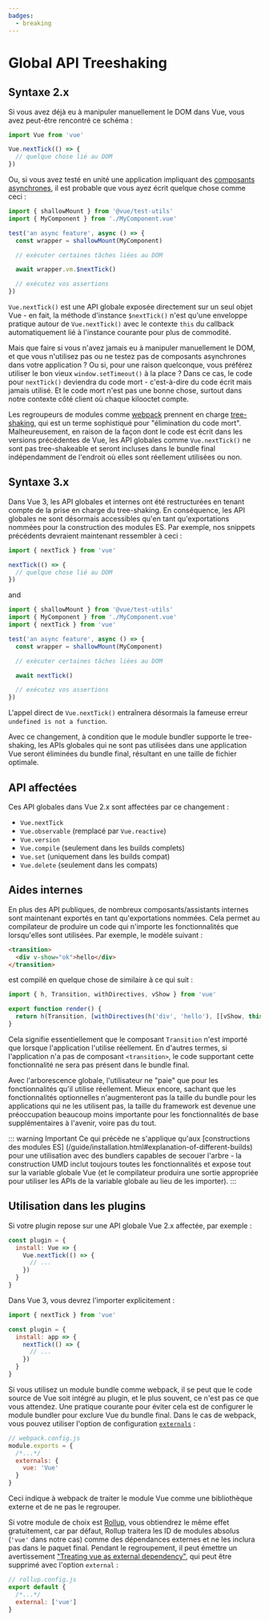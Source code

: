 ```yaml
---
badges:
  - breaking
---
```


# Global API Treeshaking <MigrationBadges :badges="$frontmatter.badges" />

## Syntaxe 2.x

Si vous avez déjà eu à manipuler manuellement le DOM dans Vue, vous avez peut-être rencontré ce schéma :

```js
import Vue from 'vue'

Vue.nextTick(() => {
  // quelque chose lié au DOM
})
```

Ou, si vous avez testé en unité une application impliquant des [composants asynchrones](/guide/composant-dynamique-async.html), il est probable que vous ayez écrit quelque chose comme ceci :

```js
import { shallowMount } from '@vue/test-utils'
import { MyComponent } from './MyComponent.vue'

test('an async feature', async () => {
  const wrapper = shallowMount(MyComponent)

  // exécuter certaines tâches liées au DOM

  await wrapper.vm.$nextTick()

  // exécutez vos assertions
})
```

`Vue.nextTick()` est une API globale exposée directement sur un seul objet Vue - en fait, la méthode d'instance `$nextTick()` n'est qu'une enveloppe pratique autour de `Vue.nextTick()` avec le contexte `this` du callback automatiquement lié à l'instance courante pour plus de commodité.

Mais que faire si vous n'avez jamais eu à manipuler manuellement le DOM, et que vous n'utilisez pas ou ne testez pas de composants asynchrones dans votre application ? Ou si, pour une raison quelconque, vous préférez utiliser le bon vieux `window.setTimeout()` à la place ? Dans ce cas, le code pour `nextTick()` deviendra du code mort - c'est-à-dire du code écrit mais jamais utilisé. Et le code mort n'est pas une bonne chose, surtout dans notre contexte côté client où chaque kilooctet compte.

Les regroupeurs de modules comme [webpack](https://webpack.js.org/) prennent en charge [tree-shaking](https://webpack.js.org/guides/tree-shaking/), qui est un terme sophistiqué pour "élimination du code mort". Malheureusement, en raison de la façon dont le code est écrit dans les versions précédentes de Vue, les API globales comme `Vue.nextTick()` ne sont pas tree-shakeable et seront incluses dans le bundle final indépendamment de l'endroit où elles sont réellement utilisées ou non.

## Syntaxe 3.x

Dans Vue 3, les API globales et internes ont été restructurées en tenant compte de la prise en charge du tree-shaking. En conséquence, les API globales ne sont désormais accessibles qu'en tant qu'exportations nommées pour la construction des modules ES. Par exemple, nos snippets précédents devraient maintenant ressembler à ceci :

```js
import { nextTick } from 'vue'

nextTick(() => {
  // quelque chose lié au DOM
})
```

and

```js
import { shallowMount } from '@vue/test-utils'
import { MyComponent } from './MyComponent.vue'
import { nextTick } from 'vue'

test('an async feature', async () => {
  const wrapper = shallowMount(MyComponent)

  // exécuter certaines tâches liées au DOM

  await nextTick()

  // exécutez vos assertions
})
```

L'appel direct de `Vue.nextTick()` entraînera désormais la fameuse erreur `undefined is not a function`.

Avec ce changement, à condition que le module bundler supporte le tree-shaking, les APIs globales qui ne sont pas utilisées dans une application Vue seront éliminées du bundle final, résultant en une taille de fichier optimale.

## API affectées

Ces API globales dans Vue 2.x sont affectées par ce changement :

- `Vue.nextTick`
- `Vue.observable` (remplacé par `Vue.reactive`)
- `Vue.version`
- `Vue.compile` (seulement dans les builds complets)
- `Vue.set` (uniquement dans les builds compat)
- `Vue.delete` (seulement dans les compats)

## Aides internes

En plus des API publiques, de nombreux composants/assistants internes sont maintenant exportés en tant qu'exportations nommées. Cela permet au compilateur de produire un code qui n'importe les fonctionnalités que lorsqu'elles sont utilisées. Par exemple, le modèle suivant :

```html
<transition>
  <div v-show="ok">hello</div>
</transition>
```

est compilé en quelque chose de similaire à ce qui suit :

```js
import { h, Transition, withDirectives, vShow } from 'vue'

export function render() {
  return h(Transition, [withDirectives(h('div', 'hello'), [[vShow, this.ok]])])
}
```

Cela signifie essentiellement que le composant `Transition` n'est importé que lorsque l'application l'utilise réellement. En d'autres termes, si l'application n'a pas de composant `<transition>`, le code supportant cette fonctionnalité ne sera pas présent dans le bundle final.

Avec l'arborescence globale, l'utilisateur ne "paie" que pour les fonctionnalités qu'il utilise réellement. Mieux encore, sachant que les fonctionnalités optionnelles n'augmenteront pas la taille du bundle pour les applications qui ne les utilisent pas, la taille du framework est devenue une préoccupation beaucoup moins importante pour les fonctionnalités de base supplémentaires à l'avenir, voire pas du tout.

::: warning Important
Ce qui précède ne s'applique qu'aux [constructions des modules ES] (/guide/installation.html#explanation-of-different-builds) pour une utilisation avec des bundlers capables de secouer l'arbre - la construction UMD inclut toujours toutes les fonctionnalités et expose tout sur la variable globale Vue (et le compilateur produira une sortie appropriée pour utiliser les APIs de la variable globale au lieu de les importer).
:::

## Utilisation dans les plugins

Si votre plugin repose sur une API globale Vue 2.x affectée, par exemple :

```js
const plugin = {
  install: Vue => {
    Vue.nextTick(() => {
      // ...
    })
  }
}
```

Dans Vue 3, vous devrez l'importer explicitement :

```js
import { nextTick } from 'vue'

const plugin = {
  install: app => {
    nextTick(() => {
      // ...
    })
  }
}
```

Si vous utilisez un module bundle comme webpack, il se peut que le code source de Vue soit intégré au plugin, et le plus souvent, ce n'est pas ce que vous attendez. Une pratique courante pour éviter cela est de configurer le module bundler pour exclure Vue du bundle final. Dans le cas de webpack, vous pouvez utiliser l'option de configuration [`externals`](https://webpack.js.org/configuration/externals/) :

```js
// webpack.config.js
module.exports = {
  /*...*/
  externals: {
    vue: 'Vue'
  }
}
```

Ceci indique à webpack de traiter le module Vue comme une bibliothèque externe et de ne pas le regrouper.

Si votre module de choix est [Rollup](https://rollupjs.org/), vous obtiendrez le même effet gratuitement, car par défaut, Rollup traitera les ID de modules absolus (`'vue'` dans notre cas) comme des dépendances externes et ne les inclura pas dans le paquet final. Pendant le regroupement, il peut émettre un avertissement ["Treating vue as external dependency"](https://rollupjs.org/guide/en/#warning-treating-module-as-external-dependency), qui peut être supprimé avec l'option `external` :

```js
// rollup.config.js
export default {
  /*...*/
  external: ['vue']
}
```

